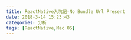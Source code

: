 ```yaml
---
title: ReactNative入坑记-No Bundle Url Present
date: 2018-3-14 15:23:43
categories: 分析
tags: [ReactNative,Mac OS]
---
```




